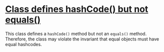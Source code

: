 # [Class defines hashCode() but not equals()](https://spotbugs.readthedocs.io/en/latest/bugDescriptions.html#HE_HASHCODE_NO_EQUALS)

 This class defines a `hashCode()` method but not an
  `equals()` method.  Therefore, the class may
  violate the invariant that equal objects must have equal hashcodes.